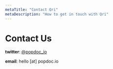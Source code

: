 ```yaml
---
metaTitle: "Contact Qri"
metaDescription: "How to get in touch with Qri"
---
```


# Contact Us

**twitter**: [@popdoc_io](https://twitter.com/popdoc_io)

**email**: hello [at] popdoc.io
